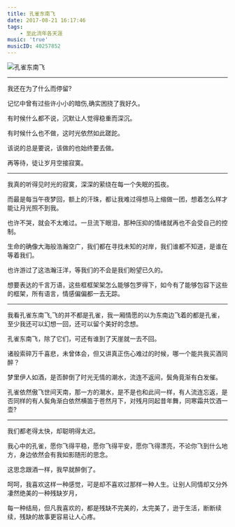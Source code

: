 ```yaml
---
title: 孔雀东南飞
date: 2017-08-21 16:17:46
tags:
	- 至此流年各天涯
music: 'true'
musicID: 40257852
---
```


![孔雀东南飞](/assets/blogImg/孔雀东南飞.jpg)

---

我还在为了什么而停留?

记忆中曾有过些许小小的暗伤,确实困挠了我好久。

有时候什么都不说，沉默让人觉得稳重而深沉。

有时候什么也不做，这时光依然如此蹉跎。

<!-- more -->

该说的总是要说，该做的也始终要去做。

再等待，徒让岁月空接寂寞。

---

我真的听得见时光的寂寞，深深的萦绕在每一个失眠的孤夜。

而最是每当午夜梦回，额上的汗珠，都让我难过得想马上缩做一团，想着怎么样才能让月光照不到我。

也许不哭，就会不太难过。一旦流下眼泪，那种压抑的情绪就再也不会受自己的控制。

生命的确像大海般浩瀚空广，我们都在寻找未知的对岸，我们谁都不知道，是谁在等着我们。

也许游过了这浩瀚汪洋，等我们的不会是我们盼望已久的。

想要表达的千言万语，这些框框架架怎么能够包罗得下，如今有了能够包容下这些的框架，所有语言，情感偏偏都一去无踪。

---

我看孔雀东南飞,飞的并不都是孔雀，我一厢情愿的以为东南边飞着的都是孔雀，至少我还可以幻想一回，还可以留个美好的念想。

孔雀东南飞，除了它们，可还有谁到了天崖就一去不回。

诸般索碎万千喜悲，未曾体会，但又讲真正伤心难过的时候，哪一个能共我买酒同醉？

梦里伊人如酒，是否醉倒了时光无情的潮水，流连不返间，鬓角竟渐有白发催。

孔雀依然傲飞世间天南，那一方的潮水，是不是也和此间一样，有人流连忘返，是否同样的有人鬓角渐白依然横笛于苍然月下，对残月同起昔年舞，同寒霜共饮酒一壶?

---

我们都老得太快，却聪明得太迟。

我心中的孔雀，愿你飞得平稳，愿你飞得平安，愿你飞得漂亮，不论你飞到什么地方，身边依然会有我如影随形的思念。

这思念跟酒一样，我早就醉倒了。

呵呵，我喜欢这样一种感觉，可是却不喜欢过那样一种人生。让别人同情却又分外凄然绝美的一种残缺岁月，

每一种结局，但凡我喜欢的，都是残缺不完美的，太完美了，逊于生活，断断续续，残缺的故事更容易让人心疼。